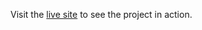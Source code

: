 Visit the [live site](https://mominur-sumon.github.io/assignment-01/) to see the project in action.

